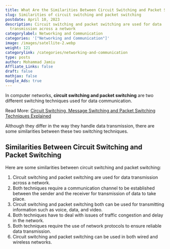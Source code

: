```yaml
---
title: What Are the Similarities Between Circuit Switching and Packet Switching
slug: Similarities of circuit switching and packet switching
postdate: April 10, 2023
description: Circuit switching and packet switching are used for data
  transmission across a network
categorylabel: Networking and Communication
categories: '["Networking and Communication"]'
image: /images/satellite-2.webp
weight: 121
categorylink: /categories/networking-and-communication
type: posts
author: Mohammad Jamiu
Affliate_Links: false
draft: false
mathjax: false
Google_Ads: true
---
```

In computer networks, **circuit switching and packet switching** are two different switching techniques used for data communication. 

Read More: [Circuit Switching, Message Switching and Packet Switching Techniques Explained](/networking/circuit-message-and-packet-switching-techniques-explained/)

Although they differ in the way they handle data transmission, there are some similarities between these two switching techniques.

## Similarities Between Circuit Switching and Packet Switching

Here are some similarities between circuit switching and packet switching:

1. Circuit switching and packet switching are used for data transmission across a network.
2. Both techniques require a communication channel to be established between the sender and the receiver for transmission of data to take place.
3. Circuit switching and packet switching both can be used for transmitting information such as voice, data, and video.
4. Both techniques have to deal with issues of traffic congestion and delay in the network.
5. Both techniques require the use of network protocols to ensure reliable data transmission.
6. Circuit switching and packet switching can be used in both wired and wireless networks.